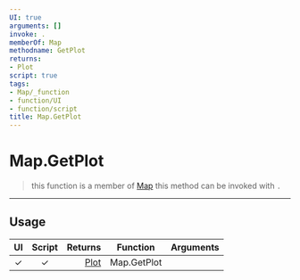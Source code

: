 ```yaml
---
UI: true
arguments: []
invoke: .
memberOf: Map
methodname: GetPlot
returns:
- Plot
script: true
tags:
- Map/_function
- function/UI
- function/script
title: Map.GetPlot
---
```

# Map.GetPlot
> this function is a member of [Map](civ-6/lua/Map.md)
> this method can be invoked with `.`
-----
## Usage
|  UI | Script | Returns | Function | Arguments |
|:---:|:------:|-------:|:--------:|:---------|
|✓|✓|[Plot](civ-6/lua/Plot.md)|Map.GetPlot||
